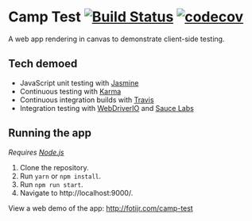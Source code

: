 # Camp Test [![Build Status](https://travis-ci.org/fotijr/camp-test.svg?branch=master)](https://travis-ci.org/fotijr/camp-test) [![codecov](https://codecov.io/gh/fotijr/camp-test/branch/master/graph/badge.svg)](https://codecov.io/gh/fotijr/camp-test)
A web app rendering in canvas to demonstrate client-side testing.

## Tech demoed
 - JavaScript unit testing with [Jasmine](https://jasmine.github.io/edge/introduction.html)
 - Continuous testing with [Karma](https://karma-runner.github.io)
 - Continuous integration builds with [Travis](travis-ci.org)
 - Integration testing with [WebDriverIO](http://webdriver.io/) and [Sauce Labs](https://saucelabs.com/)

## Running the app
*Requires [Node.js](https://nodejs.org/en/)*
1. Clone the repository.
2. Run `yarn` or `npm install`.
3. Run `npm run start`.
4. Navigate to http://localhost:9000/.

View a web demo of the app: http://fotijr.com/camp-test 
